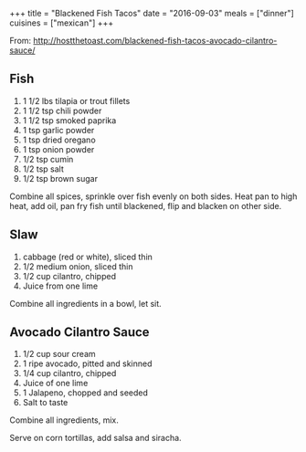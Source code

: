 +++
title = "Blackened Fish Tacos"
date = "2016-09-03"
meals = ["dinner"]
cuisines = ["mexican"]
+++

From: http://hostthetoast.com/blackened-fish-tacos-avocado-cilantro-sauce/

## Fish 
1. 1 1/2 lbs tilapia or trout fillets
2. 1 1/2 tsp chili powder
2. 1 1/2 tsp smoked paprika
3. 1 tsp garlic powder
4. 1 tsp dried oregano
5. 1 tsp onion powder
6. 1/2 tsp cumin
7. 1/2 tsp salt
8. 1/2 tsp brown sugar

Combine all spices, sprinkle over fish evenly on both sides. Heat pan to high heat, add oil, pan fry fish until blackened, flip and blacken on other side.

## Slaw
1. cabbage (red or white), sliced thin
2. 1/2 medium onion, sliced thin
3. 1/2 cup cilantro, chipped
4. Juice from one lime

Combine all ingredients in a bowl, let sit.

## Avocado Cilantro Sauce

1. 1/2 cup sour cream
2. 1 ripe avocado, pitted and skinned
3. 1/4 cup cilantro, chipped
4. Juice of one lime
5. 1 Jalapeno, chopped and seeded
6. Salt to taste

Combine all ingredients, mix.

Serve on corn tortillas, add salsa and siracha.
